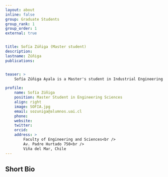 ```yaml
---
layout: about
inline: false
group: Graduate Students
group_rank: 1
group_order: 1
external: true


title: Sofía Zúñiga (Master student)
description: 
lastname: Zúñiga
publications: 


teaser: >
    Sofía Zúñiga Ayala is a Master's student in Industrial Engineering at Universidad Adolfo Ibáñez. Her research focuses on resource management and optimization, with a specific interest in public health systems in Chile. She is currently working under the supervision of Jorge Acuña, PhD. Her investigations include multi-objective and robust optimization applied to healthcare resource allocation and hospital waitlist management, aiming to improve the efficiency and resilience of public healthcare services.

profile:
    name: Sofía Zúñiga
    position: Master Student in Engineering Sciences
    align: right
    image: SOFIA.jpg
    email: sozuniga@alumnos.uai.cl
    phone: 
    website: 
    twitter: 
    orcid: 
    address: >
        Faculty of Engineering and Sciences<br />
        Av. Padre Hurtado 750<br />        
        Viña del Mar, Chile
---
```




## Short Bio


